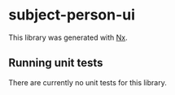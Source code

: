 # subject-person-ui

This library was generated with [Nx](https://nx.dev).

## Running unit tests

There are currently no unit tests for this library.
